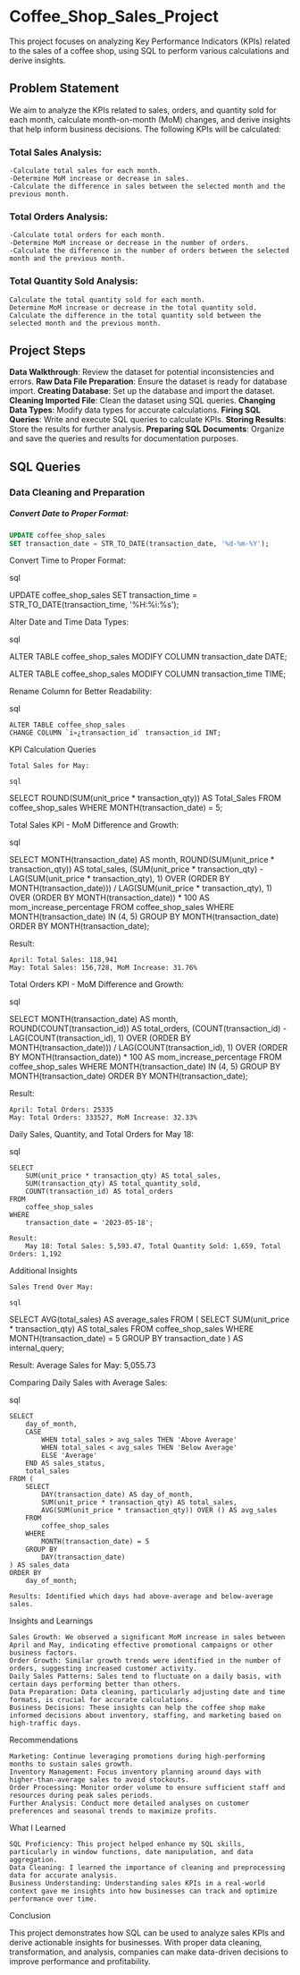 # Coffee_Shop_Sales_Project
This project focuses on analyzing Key Performance Indicators (KPIs) related to the sales of a coffee shop, using SQL to perform various calculations and derive insights.

## Problem Statement

We aim to analyze the KPIs related to sales, orders, and quantity sold for each month, calculate month-on-month (MoM) changes, and derive insights that help inform business decisions. The following KPIs will be calculated:

### Total Sales Analysis:

    -Calculate total sales for each month.
    -Determine MoM increase or decrease in sales.
    -Calculate the difference in sales between the selected month and the previous month.

### Total Orders Analysis:

    -Calculate total orders for each month.
    -Determine MoM increase or decrease in the number of orders.
    -Calculate the difference in the number of orders between the selected month and the previous month.

### Total Quantity Sold Analysis:

    Calculate the total quantity sold for each month.
    Determine MoM increase or decrease in the total quantity sold.
    Calculate the difference in the total quantity sold between the selected month and the previous month.

## Project Steps

  **Data Walkthrough**: Review the dataset for potential inconsistencies and errors.
  **Raw Data File Preparation**: Ensure the dataset is ready for database import.
  **Creating Database**: Set up the database and import the dataset.
  **Cleaning Imported File**: Clean the dataset using SQL queries.
  **Changing Data Types**: Modify data types for accurate calculations.
  **Firing SQL Queries**: Write and execute SQL queries to calculate KPIs.
  **Storing Results**: Store the results for further analysis.
  **Preparing SQL Documents**: Organize and save the queries and results for documentation purposes.

## SQL Queries

### Data Cleaning and Preparation

   ##### Convert Date to Proper Format:

```sql
UPDATE coffee_shop_sales
SET transaction_date = STR_TO_DATE(transaction_date, '%d-%m-%Y');
```

Convert Time to Proper Format:

sql

UPDATE coffee_shop_sales
SET transaction_time = STR_TO_DATE(transaction_time, '%H:%i:%s');

Alter Date and Time Data Types:

sql

ALTER TABLE coffee_shop_sales
MODIFY COLUMN transaction_date DATE;

ALTER TABLE coffee_shop_sales
MODIFY COLUMN transaction_time TIME;

Rename Column for Better Readability:

sql

    ALTER TABLE coffee_shop_sales
    CHANGE COLUMN `ï»¿transaction_id` transaction_id INT;

KPI Calculation Queries

    Total Sales for May:

    sql

SELECT ROUND(SUM(unit_price * transaction_qty)) AS Total_Sales 
FROM coffee_shop_sales 
WHERE MONTH(transaction_date) = 5;

Total Sales KPI - MoM Difference and Growth:

sql

SELECT 
    MONTH(transaction_date) AS month,
    ROUND(SUM(unit_price * transaction_qty)) AS total_sales,
    (SUM(unit_price * transaction_qty) - LAG(SUM(unit_price * transaction_qty), 1)
    OVER (ORDER BY MONTH(transaction_date))) / LAG(SUM(unit_price * transaction_qty), 1) 
    OVER (ORDER BY MONTH(transaction_date)) * 100 AS mom_increase_percentage
FROM 
    coffee_shop_sales
WHERE 
    MONTH(transaction_date) IN (4, 5)
GROUP BY 
    MONTH(transaction_date)
ORDER BY 
    MONTH(transaction_date);

Result:

    April: Total Sales: 118,941
    May: Total Sales: 156,728, MoM Increase: 31.76%

Total Orders KPI - MoM Difference and Growth:

sql

SELECT 
    MONTH(transaction_date) AS month,
    ROUND(COUNT(transaction_id)) AS total_orders,
    (COUNT(transaction_id) - LAG(COUNT(transaction_id), 1) 
    OVER (ORDER BY MONTH(transaction_date))) / LAG(COUNT(transaction_id), 1) 
    OVER (ORDER BY MONTH(transaction_date)) * 100 AS mom_increase_percentage
FROM 
    coffee_shop_sales
WHERE 
    MONTH(transaction_date) IN (4, 5)
GROUP BY 
    MONTH(transaction_date)
ORDER BY 
    MONTH(transaction_date);

Result:

    April: Total Orders: 25335
    May: Total Orders: 333527, MoM Increase: 32.33%

Daily Sales, Quantity, and Total Orders for May 18:

sql

    SELECT
        SUM(unit_price * transaction_qty) AS total_sales,
        SUM(transaction_qty) AS total_quantity_sold,
        COUNT(transaction_id) AS total_orders
    FROM 
        coffee_shop_sales
    WHERE 
        transaction_date = '2023-05-18';

    Result:
        May 18: Total Sales: 5,593.47, Total Quantity Sold: 1,659, Total Orders: 1,192

Additional Insights

    Sales Trend Over May:

    sql

SELECT AVG(total_sales) AS average_sales
FROM (
    SELECT 
        SUM(unit_price * transaction_qty) AS total_sales
    FROM 
        coffee_shop_sales
    WHERE 
        MONTH(transaction_date) = 5
    GROUP BY 
        transaction_date
) AS internal_query;

Result: Average Sales for May: 5,055.73

Comparing Daily Sales with Average Sales:

sql

    SELECT 
        day_of_month,
        CASE 
            WHEN total_sales > avg_sales THEN 'Above Average'
            WHEN total_sales < avg_sales THEN 'Below Average'
            ELSE 'Average'
        END AS sales_status,
        total_sales
    FROM (
        SELECT 
            DAY(transaction_date) AS day_of_month,
            SUM(unit_price * transaction_qty) AS total_sales,
            AVG(SUM(unit_price * transaction_qty)) OVER () AS avg_sales
        FROM 
            coffee_shop_sales
        WHERE 
            MONTH(transaction_date) = 5
        GROUP BY 
            DAY(transaction_date)
    ) AS sales_data
    ORDER BY 
        day_of_month;

    Results: Identified which days had above-average and below-average sales.

Insights and Learnings

    Sales Growth: We observed a significant MoM increase in sales between April and May, indicating effective promotional campaigns or other business factors.
    Order Growth: Similar growth trends were identified in the number of orders, suggesting increased customer activity.
    Daily Sales Patterns: Sales tend to fluctuate on a daily basis, with certain days performing better than others.
    Data Preparation: Data cleaning, particularly adjusting date and time formats, is crucial for accurate calculations.
    Business Decisions: These insights can help the coffee shop make informed decisions about inventory, staffing, and marketing based on high-traffic days.

Recommendations

    Marketing: Continue leveraging promotions during high-performing months to sustain sales growth.
    Inventory Management: Focus inventory planning around days with higher-than-average sales to avoid stockouts.
    Order Processing: Monitor order volume to ensure sufficient staff and resources during peak sales periods.
    Further Analysis: Conduct more detailed analyses on customer preferences and seasonal trends to maximize profits.

What I Learned

    SQL Proficiency: This project helped enhance my SQL skills, particularly in window functions, date manipulation, and data aggregation.
    Data Cleaning: I learned the importance of cleaning and preprocessing data for accurate analysis.
    Business Understanding: Understanding sales KPIs in a real-world context gave me insights into how businesses can track and optimize performance over time.

Conclusion

This project demonstrates how SQL can be used to analyze sales KPIs and derive actionable insights for businesses. With proper data cleaning, transformation, and analysis, companies can make data-driven decisions to improve performance and profitability.

```
